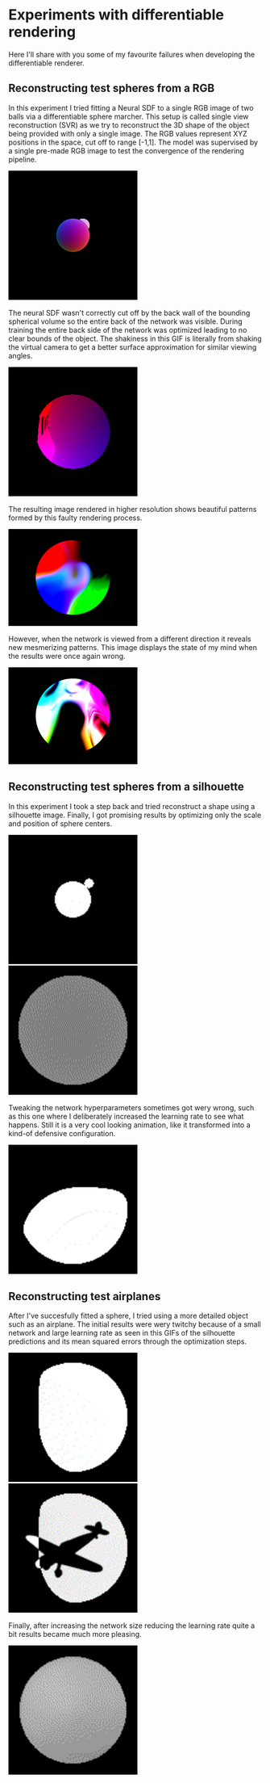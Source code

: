# Experiments with differentiable rendering
Here I'll share with you some of my favourite failures when developing the differentiable renderer.

## Reconstructing test spheres from a RGB
In this experiment I tried fitting a Neural SDF to a single RGB image of two balls via a differentiable sphere marcher.
This setup is called single view reconstruction (SVR) as we try to reconstruct the 3D shape of the object being provided with only a single image.
The RGB values represent XYZ positions in the space, cut off to range [-1,1].
The model was supervised by a single pre-made RGB image to test the convergence of the rendering pipeline.

<img src="/computer_graphics/my_images/fitting_spheres/reference.png" alt="Reference image" width="256">

The neural SDF wasn't correctly cut off by the back wall of the bounding spherical volume so the entire back of the network was visible.
During training the entire back side of the network was optimized leading to no clear bounds of the object.
The shakiness in this GIF is literally from shaking the virtual camera to get a better surface approximation for similar viewing angles.

<img src="/computer_graphics/my_images/fitting_spheres/predictions.gif" alt="Optimization iterations" width="256">

The resulting image rendered in higher resolution shows beautiful patterns formed by this faulty rendering process.

<img src="/computer_graphics/my_images/fitting_spheres/Screenshot1.png" alt="Result" width="256">

However, when the network is viewed from a different direction it reveals new mesmerizing patterns.
This image displays the state of my mind when the results were once again wrong.

<img src="/computer_graphics/my_images/fitting_spheres/Screenshot2.png" alt="Result2" width="256">

## Reconstructing test spheres from a silhouette
In this experiment I took a step back and tried reconstruct a shape using a silhouette image.
Finally, I got promising results by optimizing only the scale and position of sphere centers.

<img src="/computer_graphics/my_images/fitting_spheres/benchmark_bloat_spheres_pass.gif" alt="Result of bloating spheres" width="256">
<img src="/computer_graphics/my_images/fitting_spheres/bench_shrink_overflow_spheres.gif" alt="Result shrinking spheres" width="256">

Tweaking the network hyperparameters sometimes got wery wrong, such as this one where I deliberately increased the learning rate to see what happens.
Still it is a very cool looking animation, like it transformed into a kind-of defensive configuration.

<img src="/computer_graphics/my_images/fitting_spheres/cool_optimization1.gif" alt="A cool failure" width="256">

## Reconstructing test airplanes
After I've succesfully fitted a sphere, I tried using a more detailed object such as an airplane.
The initial results were wery twitchy because of a small network and large learning rate as seen in this GIFs of the silhouette predictions and its mean squared errors through the optimization steps.

<img src="/computer_graphics/my_images/fitting_plane/predictions.gif" alt="Prediction" width="256">
<img src="/computer_graphics/my_images/fitting_plane/mse.gif" alt="MSE" width="256">

Finally, after increasing the network size reducing the learning rate quite a bit results became much more pleasing.

<img src="/computer_graphics/my_images/fitting_plane/predictions1.gif" alt="A perfect run" width="256">